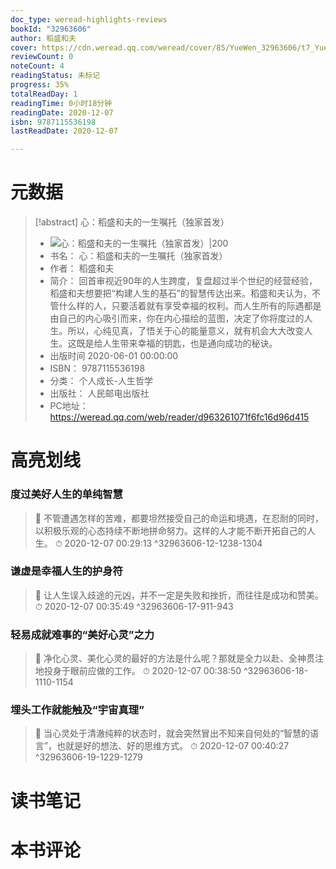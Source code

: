 ```yaml
---
doc_type: weread-highlights-reviews
bookId: "32963606"
author: 稻盛和夫
cover: https://cdn.weread.qq.com/weread/cover/85/YueWen_32963606/t7_YueWen_32963606.jpg
reviewCount: 0
noteCount: 4
readingStatus: 未标记
progress: 35%
totalReadDay: 1
readingTime: 0小时18分钟
readingDate: 2020-12-07
isbn: 9787115536198
lastReadDate: 2020-12-07

---
```

# 元数据
> [!abstract] 心：稻盛和夫的一生嘱托（独家首发）
> - ![ 心：稻盛和夫的一生嘱托（独家首发）|200](https://cdn.weread.qq.com/weread/cover/85/YueWen_32963606/t7_YueWen_32963606.jpg)
> - 书名： 心：稻盛和夫的一生嘱托（独家首发）
> - 作者： 稻盛和夫
> - 简介： 回首审视近90年的人生跨度，复盘超过半个世纪的经营经验，稻盛和夫想要把“构建人生的基石”的智慧传达出来。稻盛和夫认为，不管什么样的人，只要活着就有享受幸福的权利。而人生所有的际遇都是由自己的内心吸引而来，你在内心描绘的蓝图，决定了你将度过的人生。所以，心纯见真，了悟关于心的能量意义，就有机会大大改变人生。这既是给人生带来幸福的钥匙，也是通向成功的秘诀。
> - 出版时间 2020-06-01 00:00:00
> - ISBN： 9787115536198
> - 分类： 个人成长-人生哲学
> - 出版社： 人民邮电出版社
> - PC地址：https://weread.qq.com/web/reader/d963261071f6fc16d96d415

# 高亮划线

### 度过美好人生的单纯智慧

> 📌 不管遭遇怎样的苦难，都要坦然接受自己的命运和境遇，在忍耐的同时，以积极乐观的心态持续不断地拼命努力。这样的人才能不断开拓自己的人生。 
> ⏱ 2020-12-07 00:29:13 ^32963606-12-1238-1304

### 谦虚是幸福人生的护身符

> 📌 让人生误入歧途的元凶，并不一定是失败和挫折，而往往是成功和赞美。 
> ⏱ 2020-12-07 00:35:49 ^32963606-17-911-943

### 轻易成就难事的“美好心灵”之力

> 📌 净化心灵、美化心灵的最好的方法是什么呢？那就是全力以赴、全神贯注地投身于眼前应做的工作。 
> ⏱ 2020-12-07 00:38:50 ^32963606-18-1110-1154

### 埋头工作就能触及“宇宙真理”

> 📌 当心灵处于清澈纯粹的状态时，就会突然冒出不知来自何处的“智慧的语言”，也就是好的想法、好的思维方式。 
> ⏱ 2020-12-07 00:40:27 ^32963606-19-1229-1279

# 读书笔记

# 本书评论
